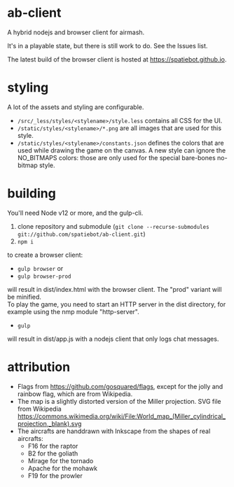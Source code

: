 # ab-client
A hybrid nodejs and browser client for airmash.

It's in a playable state, but there is still work to do. See the Issues list.

The latest build of the browser client is hosted at https://spatiebot.github.io.

# styling

A lot of the assets and styling are configurable.

- `/src/_less/styles/<stylename>/style.less` contains all CSS for the UI. 
- `/static/styles/<stylename>/*.png` are all images that are used for this style.
- `/static/styles/<stylename>/constants.json` defines the colors that are used while drawing the game on the canvas. A new style can ignore the NO_BITMAPS colors: those are only used for the special bare-bones no-bitmap style.

# building

You'll need Node v12 or more, and the gulp-cli.

1. clone repository and submodule (`git clone --recurse-submodules git://github.com/spatiebot/ab-client.git`)
2. `npm i`

to create a browser client:

- `gulp browser`
or
- `gulp browser-prod`

will result in dist/index.html with the browser client. The "prod" variant will be minified.  
To play the game, you need to start an HTTP server in the dist directory, for example using the nmp module "http-server".

- `gulp`

will result in dist/app.js with a nodejs client that only logs chat messages.

# attribution

- Flags from https://github.com/gosquared/flags, except for the jolly and rainbow flag, which are from Wikipedia.  
- The map is a slightly distorted version of the Miller projection. SVG file from Wikipedia https://commons.wikimedia.org/wiki/File:World_map_(Miller_cylindrical_projection,_blank).svg  
- The aircrafts are handdrawn with Inkscape from the shapes of real aircrafts:
  - F16 for the raptor
  - B2 for the goliath
  - Mirage for the tornado
  - Apache for the mohawk
  - F19 for the prowler
  
